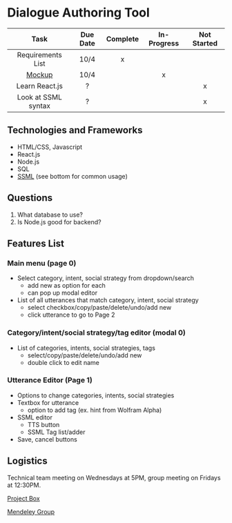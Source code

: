 # Dialogue Authoring Tool
|Task|Due Date|Complete|In-Progress|Not Started|
|:---------:|:---------:|:---------:|:---------:|:---------:|
|Requirements List|10/4|x| | |
|[Mockup](https://drive.google.com/open?id=0B3ds3_lwLn5cRko5MXpoTGtyYmZ2M0pGd1V0RkwtUUMtUW1N)|10/4| |x| |
|Learn React.js|?| | |x|
|Look at SSML syntax|?| | |x|

## Technologies and Frameworks
* HTML/CSS, Javascript
* React.js
* Node.js
* SQL
* [SSML](http://www.cepstral.com/en/tutorials/view/ssml) (see bottom for common usage)

## Questions
1. What database to use?
2. Is Node.js good for backend?

## Features List
### Main menu (page 0)
* Select category, intent, social strategy from dropdown/search
  + add new as option for each
  + can pop up modal editor
* List of all utterances that match category, intent, social strategy
  + select checkbox/copy/paste/delete/undo/add new
  + click utterance to go to Page 2
### Category/intent/social strategy/tag editor (modal 0)
* List of categories, intents, social strategies, tags
  + select/copy/paste/delete/undo/add new
  + double click to edit name
### Utterance Editor (Page 1)
* Options to change categories, intents, social strategies
* Textbox for utterance
  + option to add tag (ex. hint from Wolfram Alpha)
* SSML editor
  + TTS button
  + SSML Tag list/adder
* Save, cancel buttons

## Logistics
Technical team meeting on Wednesdays at 5PM, group meeting on Fridays at 12:30PM.

[Project Box](https://cmu.box.com/s/bksvdkoy27pxg2k0lm80stzrf0y5pgp6)

[Mendeley Group](https://www.mendeley.com/community/rapt-fall-2017-interns/)
